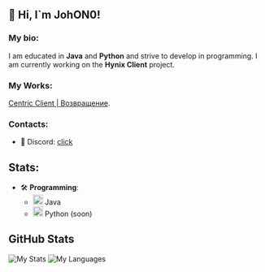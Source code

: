 ## 👋 Hi, I`m JohON0!

### My bio:
I am educated in **Java** and **Python** and strive to develop in programming. I am currently working on the **Hynix Client** project.

### My Works:
 [Centric Client | Возвращение](https://discord.gg/JHYHqMUsYT).

### Contacts:
- 💬 Discord: [click](https://discord.com/users/645149664911425557)

## Stats:
- 🛠️ **Programming**: 
  - <img src="https://cdn.coursehunter.net/category/java.png" alt="Java" width="20" height="20"> Java
  - <img src="https://beecoder.org/media/logo/python_beecoder.org.png" alt="Python (soon)" width="20" height="20"> Python (soon)

## GitHub Stats
![My Stats](https://github-readme-stats.vercel.app/api?username=JohON0&show_icons=true&theme=transparent)
![My Languages](https://github-readme-stats.vercel.app/api/top-langs/?username=JohON0&layout=compact&theme=transparent)
